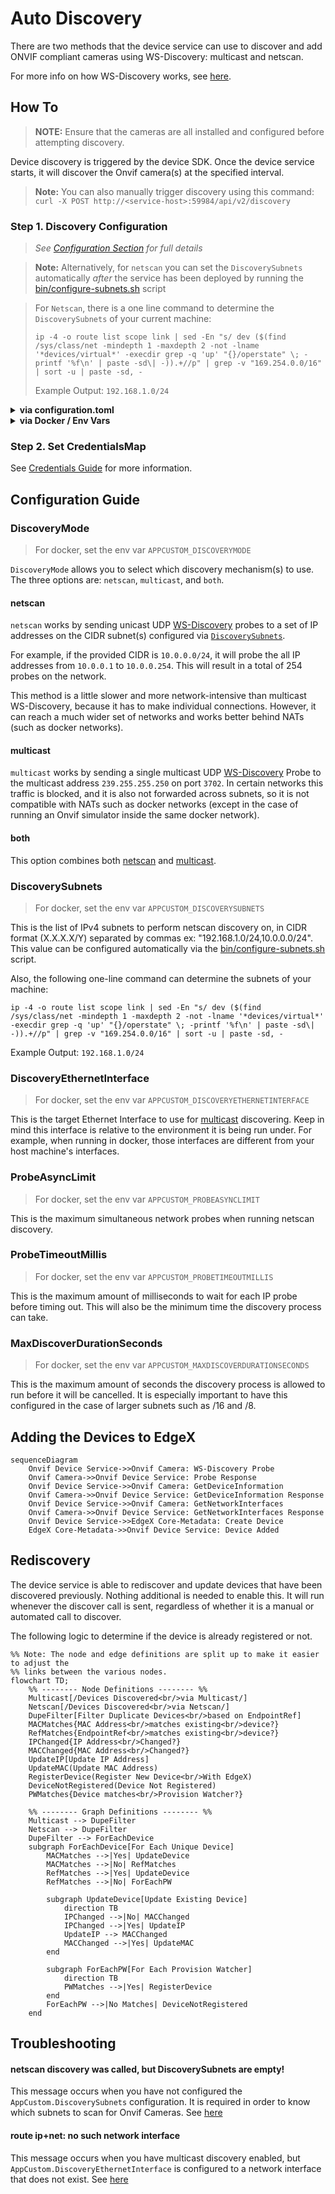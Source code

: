 # Auto Discovery
There are two methods that the device service can use to discover and add ONVIF
compliant cameras using WS-Discovery: multicast and netscan.

For more info on how WS-Discovery works, see [here](ws-discovery.md).


## How To
> **NOTE:** Ensure that the cameras are all installed and configured before attempting discovery.

Device discovery is triggered by the device SDK. Once the device service starts, it will discover the Onvif camera(s) at the specified interval.
> **Note:** You can also manually trigger discovery using this command: `curl -X POST http://<service-host>:59984/api/v2/discovery`

### Step 1. Discovery Configuration

> _See [Configuration Section](#Configuration-Guide) for full details_

> **Note:** Alternatively, for `netscan` you can set the `DiscoverySubnets` automatically
> _after_ the service has been deployed by running the [bin/configure-subnets.sh](./utility-scripts.md#configure-subnetssh) script

> For `Netscan`, there is a one line command to determine the `DiscoverySubnets` of your current machine:
> ```shell
> ip -4 -o route list scope link | sed -En "s/ dev ($(find /sys/class/net -mindepth 1 -maxdepth 2 -not -lname '*devices/virtual*' -execdir grep -q 'up' "{}/operstate" \; -printf '%f\n' | paste -sd\| -)).+//p" | grep -v "169.254.0.0/16" | sort -u | paste -sd, -
> ```
> Example Output: `192.168.1.0/24`

<details>
<summary><strong>via configuration.toml</strong></summary>

Define the following configurations in [cmd/res/configuration.toml](../cmd/res/configuration.toml) for auto-discovery mechanism:

```toml
[Device]
    [Device.Discovery]
    Enabled = true    # enable device discovery
    Interval = "1h"   # set to desired interval

# Custom configs
[AppCustom]
# The target ethernet interface for multicast discovering
DiscoveryEthernetInterface = "eth0"
# The Secret Path of the default credentials to use for devices
DefaultSecretPath = "credentials001"
# Select which discovery mechanism(s) to use
DiscoveryMode = "both" # netscan, multicast, or both
# List of IPv4 subnets to perform netscan discovery on, in CIDR format (X.X.X.X/Y)
# separated by commas ex: "192.168.1.0/24,10.0.0.0/24"
DiscoverySubnets = "192.168.1.0/24" # Fill in with your actual subnet(s)
```
</details>

<details>
<summary><strong>via Docker / Env Vars</strong></summary>

Define the following environment variables in `docker-compose.yaml`:
```yaml
device-onvif-camera:
  environment:
    DEVICE_DISCOVERY_ENABLED: "true"  # enable device discovery
    DEVICE_DISCOVERY_INTERVAL: "1h"   # set to desired interval

    # The target ethernet interface for multicast discovering
    APPCUSTOM_DISCOVERYETHERNETINTERFACE: "eth0"
    # The Secret Path of the default credentials to use for devices
    APPCUSTOM_DEFAULTSECRETPATH: "credentials001"
    # Select which discovery mechanism(s) to use
    APPCUSTOM_DISCOVERYMODE: "both" # netscan, multicast, or both
    # List of IPv4 subnets to perform netscan discovery on, in CIDR format (X.X.X.X/Y)
    # separated by commas ex: "192.168.1.0/24,10.0.0.0/24"
    APPCUSTOM_DISCOVERYSUBNETS: "192.168.1.0/24" # Fill in with your actual subnet(s)
```
</details>

### Step 2. Set CredentialsMap
See [Credentials Guide](credentials.md) for more information.

## Configuration Guide
### DiscoveryMode
> For docker, set the env var `APPCUSTOM_DISCOVERYMODE`

`DiscoveryMode` allows you to select which discovery mechanism(s) to use. The three options are: `netscan`, `multicast`, and `both`.

#### netscan
`netscan` works by sending unicast UDP [WS-Discovery](./ws-discovery.md) probes to a set of 
IP addresses on the CIDR subnet(s) configured via [`DiscoverySubnets`](#DiscoverySubnets).

For example, if the provided CIDR is `10.0.0.0/24`, it will probe the all IP addresses 
from `10.0.0.1` to `10.0.0.254`. This will result in a total of 254 probes on the network.

This method is a little slower and more network-intensive than multicast WS-Discovery, because it has to 
make individual connections. However, it can reach a much wider set of networks and works 
better behind NATs (such as docker networks).

#### multicast
`multicast` works by sending a single multicast UDP [WS-Discovery](./ws-discovery.md) Probe to the multicast address `239.255.255.250` on port `3702`.
In certain networks this traffic is blocked, and it is also not forwarded across subnets, so it is not compatible with NATs
such as docker networks (except in the case of running an Onvif simulator inside the same docker network).

#### both
This option combines both [netscan](#netscan) and [multicast](#multicast).

### DiscoverySubnets
> For docker, set the env var `APPCUSTOM_DISCOVERYSUBNETS`

This is the list of IPv4 subnets to perform netscan discovery on, in CIDR format (X.X.X.X/Y)
separated by commas ex: "192.168.1.0/24,10.0.0.0/24". This value can be configured automatically via
the [bin/configure-subnets.sh](utility-scripts.md#configure-subnetssh) script.

Also, the following one-line command can determine the subnets of your machine:
```shell
ip -4 -o route list scope link | sed -En "s/ dev ($(find /sys/class/net -mindepth 1 -maxdepth 2 -not -lname '*devices/virtual*' -execdir grep -q 'up' "{}/operstate" \; -printf '%f\n' | paste -sd\| -)).+//p" | grep -v "169.254.0.0/16" | sort -u | paste -sd, -
```
Example Output: `192.168.1.0/24`

### DiscoveryEthernetInterface
> For docker, set the env var `APPCUSTOM_DISCOVERYETHERNETINTERFACE`

This is the target Ethernet Interface to use for [multicast](#multicast) discovering. Keep in mind this interface
is relative to the environment it is being run under. For example, when running in docker, those interfaces
are different from your host machine's interfaces.

### ProbeAsyncLimit
> For docker, set the env var `APPCUSTOM_PROBEASYNCLIMIT`

This is the maximum simultaneous network probes when running netscan discovery.

### ProbeTimeoutMillis
> For docker, set the env var `APPCUSTOM_PROBETIMEOUTMILLIS`

This is the maximum amount of milliseconds to wait for each IP probe before timing out.
This will also be the minimum time the discovery process can take.

### MaxDiscoverDurationSeconds
> For docker, set the env var `APPCUSTOM_MAXDISCOVERDURATIONSECONDS`

This is the maximum amount of seconds the discovery process is allowed to run before it will be cancelled.
It is especially important to have this configured in the case of larger subnets such as /16 and /8.


## Adding the Devices to EdgeX
```mermaid
sequenceDiagram
    Onvif Device Service->>Onvif Camera: WS-Discovery Probe
    Onvif Camera->>Onvif Device Service: Probe Response
    Onvif Device Service->>Onvif Camera: GetDeviceInformation
    Onvif Camera->>Onvif Device Service: GetDeviceInformation Response
    Onvif Device Service->>Onvif Camera: GetNetworkInterfaces
    Onvif Camera->>Onvif Device Service: GetNetworkInterfaces Response
    Onvif Device Service->>EdgeX Core-Metadata: Create Device
    EdgeX Core-Metadata->>Onvif Device Service: Device Added
```

## Rediscovery
The device service is able to rediscover and update devices that have been discovered previously.
Nothing additional is needed to enable this. It will run whenever the discover call is sent, regardless
of whether it is a manual or automated call to discover.

The following logic to determine if the device is already registered or not.

```mermaid
%% Note: The node and edge definitions are split up to make it easier to adjust the
%% links between the various nodes.
flowchart TD;
    %% -------- Node Definitions -------- %%
    Multicast[/Devices Discovered<br/>via Multicast/]
    Netscan[/Devices Discovered<br/>via Netscan/]
    DupeFilter[Filter Duplicate Devices<br/>based on EndpointRef]    
    MACMatches{MAC Address<br/>matches existing<br/>device?}
    RefMatches{EndpointRef<br/>matches existing<br/>device?}
    IPChanged{IP Address<br/>Changed?}
    MACChanged{MAC Address<br/>Changed?}
    UpdateIP[Update IP Address]
    UpdateMAC(Update MAC Address)
    RegisterDevice(Register New Device<br/>With EdgeX)
    DeviceNotRegistered(Device Not Registered)
    PWMatches{Device matches<br/>Provision Watcher?}
    
    %% -------- Graph Definitions -------- %%
    Multicast --> DupeFilter
    Netscan --> DupeFilter
    DupeFilter --> ForEachDevice
    subgraph ForEachDevice[For Each Unique Device]
        MACMatches -->|Yes| UpdateDevice
        MACMatches -->|No| RefMatches
        RefMatches -->|Yes| UpdateDevice
        RefMatches -->|No| ForEachPW

        subgraph UpdateDevice[Update Existing Device]
            direction TB
            IPChanged -->|No| MACChanged
            IPChanged -->|Yes| UpdateIP
            UpdateIP --> MACChanged
            MACChanged -->|Yes| UpdateMAC
        end
        
        subgraph ForEachPW[For Each Provision Watcher]
            direction TB
            PWMatches -->|Yes| RegisterDevice
        end
        ForEachPW -->|No Matches| DeviceNotRegistered
    end
```

## Troubleshooting

#### netscan discovery was called, but DiscoverySubnets are empty!
This message occurs when you have not configured the `AppCustom.DiscoverySubnets` configuration.
It is required in order to know which subnets to scan for Onvif Cameras.
See [here](#DiscoverySubnets)

#### route ip+net: no such network interface
This message occurs when you have multicast discovery enabled, but `AppCustom.DiscoveryEthernetInterface`
is configured to a network interface that does not exist.
See [here](#DiscoveryEthernetInterface)
